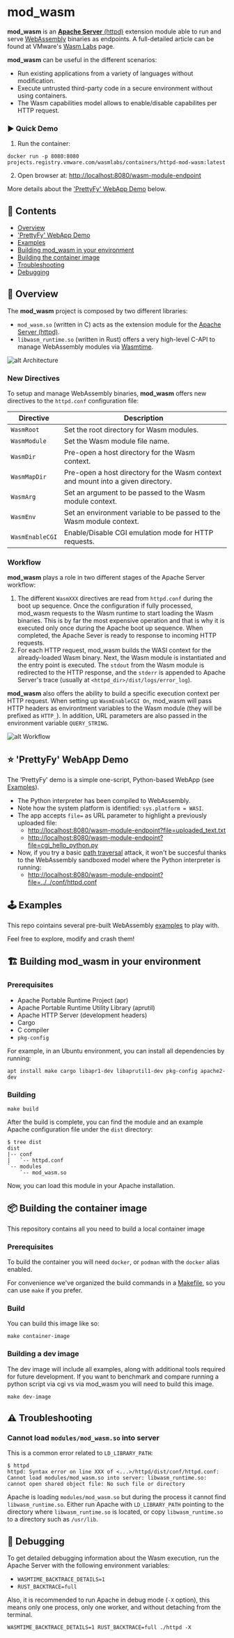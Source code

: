 # mod_wasm

**mod_wasm** is an [**Apache Server** (httpd)](https://httpd.apache.org/) extension module able to run and serve [WebAssembly](https://webassembly.org/) binaries as endpoints. A full-detailed article can be found at VMware's [Wasm Labs](https://wasmlabs.dev/articles/apache-mod-wasm/) page.

**mod_wasm** can be useful in the different scenarios: 
* Run existing applications from a variety of languages without modification.
* Execute untrusted third-party code in a secure environment without using containers.
* The Wasm capabilities model allows to enable/disable capabilites per HTTP request.



### ▶️ Quick Demo

1. Run the container:
```console
docker run -p 8080:8080 projects.registry.vmware.com/wasmlabs/containers/httpd-mod-wasm:latest
```

2. Open browser at:
[http://localhost:8080/wasm-module-endpoint](http://localhost:8080/wasm-module-endpoint)

More details about the ['PrettyFy' WebApp Demo](#-prettyfy-webapp-demo) below.


## 📔 Contents

* [Overview](#-overview)
* ['PrettyFy' WebApp Demo](#-prettyfy-webapp-demo)
* [Examples](#%EF%B8%8F-examples)
* [Building mod_wasm in your environment](#%EF%B8%8F-building-mod_wasm-in-your-environment)
* [Building the container image](#-building-the-container-image)
* [Troubleshooting](#%EF%B8%8F-troubleshooting)
* [Debugging](#-debugging)


## 🔭 Overview

The **mod_wasm** project is composed by two different libraries:
- `mod_wasm.so` (written in C) acts as the extension module for the [Apache Server (httpd)](https://httpd.apache.org/).
- `libwasm_runtime.so` (written in Rust) offers a very high-level C-API to manage WebAssembly modules via [Wasmtime](https://wasmtime.dev/).

![alt Architecture](https://raw.githubusercontent.com/vmware-labs/mod_wasm/main/docs/slides/architecture.png)


### New Directives

To setup and manage WebAssembly binaries, **mod_wasm** offers new directives to the `httpd.conf` configuration file:

| Directive       | Description |
| --------------- | ----------- |
| `WasmRoot`      | Set the root directory for Wasm modules. |
| `WasmModule`    | Set the Wasm module file name. |
| `WasmDir`       | Pre-open a host directory for the Wasm context. |
| `WasmMapDir`    | Pre-open a host directory for the Wasm context and mount into a given directory. |
| `WasmArg`       | Set an argument to be passed to the Wasm module context. |
| `WasmEnv`       | Set an environment variable to be passed to the Wasm module context. |
| `WasmEnableCGI` | Enable/Disable CGI emulation mode for HTTP requests. |


### Workflow

**mod_wasm** plays a role in two different stages of the Apache Server workflow:
1. The different `WasmXXX` directives are read from `httpd.conf` during the boot up sequence. Once the configuration if fully processed, mod_wasm requests to the Wasm runtime to start loading the Wasm binaries. This is by far the most expensive operation and that is why it is executed only once during the Apache boot up sequence. When completed, the Apache Sever is ready to response to incoming HTTP requests.
2. For each HTTP request, mod_wasm builds the WASI context for the already-loaded Wasm binary. Next, the Wasm module is instantiated and the entry point is executed. The `stdout` from the Wasm module is redirected to the HTTP response, and the `stderr` is appended to Apache Server's trace (usually at `<httpd_dir>/dist/logs/error_log`). 

**mod_wasm** also offers the ability to build a specific execution context per HTTP request. When setting up `WasmEnableCGI On`, mod_wasm will pass HTTP headers as environtment variables to the Wasm module (they will be prefixed as `HTTP_`). In addition, URL parameters are also passed in the environment variable `QUERY_STRING`.

![alt Workflow](https://raw.githubusercontent.com/vmware-labs/mod_wasm/main/docs/slides/workflow.png)


## ⭐ 'PrettyFy' WebApp Demo

The 'PrettyFy' demo is a simple one-script, Python-based WebApp (see [Examples](#%EF%B8%8F-examples)).
* The Python interpreter has been compiled to WebAssembly.
* Note how the system platform is identified: `sys.platform = WASI`.
* The app accepts `file=` as URL parameter to highlight a previously uploaded file:
  * [http://localhost:8080/wasm-module-endpoint?file=uploaded_text.txt](http://localhost:8080/wasm-module-endpoint?file=uploaded_text.txt)
  * [http://localhost:8080/wasm-module-endpoint?file=cgi_hello_python.py](http://localhost:8080/wasm-module-endpoint?file=cgi_hello_python.py)
* Now, if you try a basic [path traversal](https://owasp.org/www-community/attacks/Path_Traversal) attack, it won't be succesful thanks to the WebAssembly sandboxed model where the Python interpreter is running:
  * [http://localhost:8080/wasm-module-endpoint?file=../../conf/httpd.conf](http://localhost:8080/wasm-module-endpoint?file=../../conf/httpd.conf)


## 🕹️ Examples

This repo cointains several pre-built WebAssembly [examples](https://github.com/vmware-labs/mod_wasm/tree/main/examples) to play with.

Feel free to explore, modify and crash them!


## 🏗️ Building mod_wasm in your environment

### Prerequisites

- Apache Portable Runtime Project (apr)
- Apache Portable Runtime Utility Library (aprutil)
- Apache HTTP Server (development headers)
- Cargo
- C compiler
- `pkg-config`

For example, in an Ubuntu environment, you can install all
dependencies by running:

```
apt install make cargo libapr1-dev libaprutil1-dev pkg-config apache2-dev
```

### Building

```console
make build
```

After the build is complete, you can find the module and an example
Apache configuration file under the `dist` directory:

```console
$ tree dist
dist
|-- conf
|   `-- httpd.conf
`-- modules
    `-- mod_wasm.so
```

Now, you can load this module in your Apache installation.


## 📦 Building the container image

This repository contains all you need to build a local container image

### Prerequisites

To build the container you will need `docker`, or `podman` with the `docker` alias
enabled.

For convenience we've organized the build commands in a [Makefile](./Makefile), so you can use `make` if you prefer.

### Build

You can build this image like so:

```console
make container-image
```

### Building a dev image

The dev image will include all examples, along with additional tools required for future development. If you want to benchmark and compare running a python script via cgi vs via mod_wasm you will need to build this image.

```console
make dev-image
```

## ⚠️ Troubleshooting

### Cannot load `modules/mod_wasm.so` into server

This is a common error related to `LD_LIBRARY_PATH`:
```
$ httpd
httpd: Syntax error on line XXX of <...>/httpd/dist/conf/httpd.conf:
Cannot load modules/mod_wasm.so into server: libwasm_runtime.so: cannot open shared object file: No such file or directory
```

Apache is loading `modules/mod_wasm.so` but during the process it cannot find `libwasm_runtime.so`. Either run Apache with `LD_LIBRARY_PATH` pointing to the directory where `libwasm_runtime.so` is located, or copy `libwasm_runtime.so` to a directory such as `/usr/lib`. 


## 🐛 Debugging

To get detailed debugging information about the Wasm execution, run the Apache Server with the following environment variables:
* `WASMTIME_BACKTRACE_DETAILS=1`
* `RUST_BACKTRACE=full`

Also, it is recommended to run Apache in debug mode (`-X` option), this means only one process, only one worker, and without detaching from the terminal.

```
WASMTIME_BACKTRACE_DETAILS=1 RUST_BACKTRACE=full ./httpd -X
```
